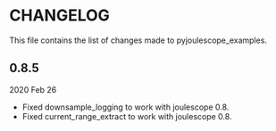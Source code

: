 
# CHANGELOG

This file contains the list of changes made to pyjoulescope_examples.


## 0.8.5

2020 Feb 26

*   Fixed downsample_logging to work with joulescope 0.8.
*   Fixed current_range_extract to work with joulescope 0.8.

